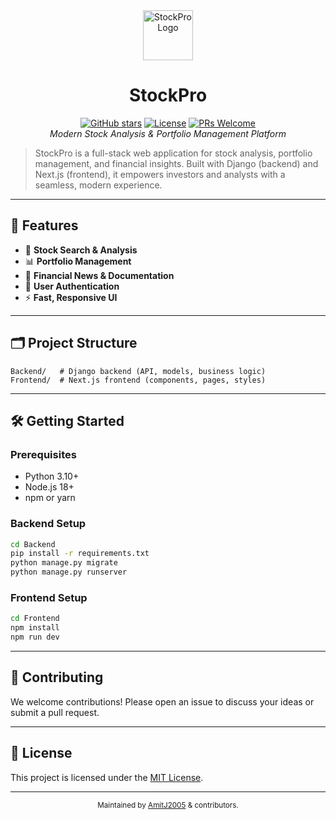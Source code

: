 <div align="center">
  <img src="https://raw.githubusercontent.com/AmitJ2005/StockPro/main/Frontend/app/favicon.ico" width="80" alt="StockPro Logo" />
  
  # <b>StockPro</b>
  
  <a href="https://github.com/AmitJ2005/StockPro"><img src="https://img.shields.io/github/stars/AmitJ2005/StockPro?style=social" alt="GitHub stars"></a>
  <a href="https://github.com/AmitJ2005/StockPro/blob/main/LICENSE"><img src="https://img.shields.io/github/license/AmitJ2005/StockPro?color=blue" alt="License"></a>
  <a href="#"><img src="https://img.shields.io/badge/PRs-welcome-brightgreen.svg" alt="PRs Welcome"></a>
  <br>
  <i>Modern Stock Analysis & Portfolio Management Platform</i>
</div>

> StockPro is a full-stack web application for stock analysis, portfolio management, and financial insights. Built with Django (backend) and Next.js (frontend), it empowers investors and analysts with a seamless, modern experience.

---

## 🚀 Features

- 🔎 **Stock Search & Analysis**
- 📊 **Portfolio Management**
- 📰 **Financial News & Documentation**
- 🔐 **User Authentication**
- ⚡ **Fast, Responsive UI**

---

## 🗂️ Project Structure

```
Backend/   # Django backend (API, models, business logic)
Frontend/  # Next.js frontend (components, pages, styles)
```

---

## 🛠️ Getting Started

### Prerequisites
- Python 3.10+
- Node.js 18+
- npm or yarn

### Backend Setup
```sh
cd Backend
pip install -r requirements.txt
python manage.py migrate
python manage.py runserver
```

### Frontend Setup
```sh
cd Frontend
npm install
npm run dev
```

---

## 🤝 Contributing

We welcome contributions! Please open an issue to discuss your ideas or submit a pull request.

---

## 📄 License

This project is licensed under the [MIT License](LICENSE).

---

<div align="center">
  <sub>Maintained by <a href="https://github.com/AmitJ2005">AmitJ2005</a> & contributors.</sub>
</div>
